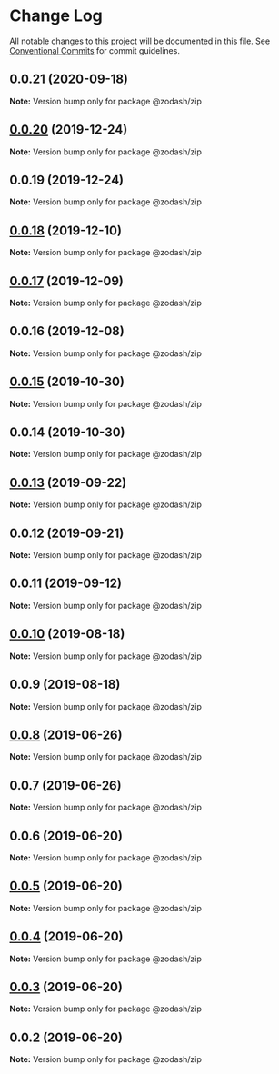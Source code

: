 # Change Log

All notable changes to this project will be documented in this file.
See [Conventional Commits](https://conventionalcommits.org) for commit guidelines.

## 0.0.21 (2020-09-18)

**Note:** Version bump only for package @zodash/zip





## [0.0.20](https://github.com/zcorky/zodash/compare/@zodash/zip@0.0.19...@zodash/zip@0.0.20) (2019-12-24)

**Note:** Version bump only for package @zodash/zip





## 0.0.19 (2019-12-24)

**Note:** Version bump only for package @zodash/zip





## [0.0.18](https://github.com/zcorky/zodash/compare/@zodash/zip@0.0.17...@zodash/zip@0.0.18) (2019-12-10)

**Note:** Version bump only for package @zodash/zip





## [0.0.17](https://github.com/zcorky/zodash/compare/@zodash/zip@0.0.16...@zodash/zip@0.0.17) (2019-12-09)

**Note:** Version bump only for package @zodash/zip





## 0.0.16 (2019-12-08)

**Note:** Version bump only for package @zodash/zip





## [0.0.15](https://github.com/zcorky/zodash/compare/@zodash/zip@0.0.14...@zodash/zip@0.0.15) (2019-10-30)

**Note:** Version bump only for package @zodash/zip





## 0.0.14 (2019-10-30)

**Note:** Version bump only for package @zodash/zip





## [0.0.13](https://github.com/zcorky/zodash/compare/@zodash/zip@0.0.12...@zodash/zip@0.0.13) (2019-09-22)

**Note:** Version bump only for package @zodash/zip





## 0.0.12 (2019-09-21)

**Note:** Version bump only for package @zodash/zip





## 0.0.11 (2019-09-12)

**Note:** Version bump only for package @zodash/zip





## [0.0.10](https://github.com/zcorky/zodash/compare/@zodash/zip@0.0.9...@zodash/zip@0.0.10) (2019-08-18)

**Note:** Version bump only for package @zodash/zip





## 0.0.9 (2019-08-18)

**Note:** Version bump only for package @zodash/zip





## [0.0.8](https://github.com/zcorky/zodash/compare/@zodash/zip@0.0.7...@zodash/zip@0.0.8) (2019-06-26)

**Note:** Version bump only for package @zodash/zip





## 0.0.7 (2019-06-26)

**Note:** Version bump only for package @zodash/zip





## 0.0.6 (2019-06-20)

**Note:** Version bump only for package @zodash/zip





## [0.0.5](https://github.com/zcorky/zodash/compare/@zodash/zip@0.0.4...@zodash/zip@0.0.5) (2019-06-20)

**Note:** Version bump only for package @zodash/zip





## [0.0.4](https://github.com/zcorky/zodash/compare/@zodash/zip@0.0.3...@zodash/zip@0.0.4) (2019-06-20)

**Note:** Version bump only for package @zodash/zip





## [0.0.3](https://github.com/zcorky/zodash/compare/@zodash/zip@0.0.2...@zodash/zip@0.0.3) (2019-06-20)

**Note:** Version bump only for package @zodash/zip





## 0.0.2 (2019-06-20)

**Note:** Version bump only for package @zodash/zip
